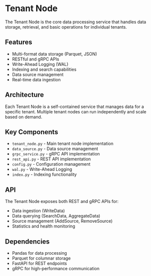 # Tenant Node

The Tenant Node is the core data processing service that handles data storage, retrieval, and basic operations for individual tenants.

## Features

- Multi-format data storage (Parquet, JSON)
- RESTful and gRPC APIs
- Write-Ahead Logging (WAL)
- Indexing and search capabilities
- Data source management
- Real-time data ingestion

## Architecture

Each Tenant Node is a self-contained service that manages data for a specific tenant. Multiple tenant nodes can run independently and scale based on demand.

## Key Components

- `tenant_node.py` - Main tenant node implementation
- `data_source.py` - Data source management
- `grpc_service.py` - gRPC API implementation
- `rest_api.py` - REST API implementation
- `config.py` - Configuration management
- `wal.py` - Write-Ahead Logging
- `index.py` - Indexing functionality

## API

The Tenant Node exposes both REST and gRPC APIs for:
- Data ingestion (WriteData)
- Data querying (SearchData, AggregateData)
- Source management (AddSource, RemoveSource)
- Statistics and health monitoring

## Dependencies

- Pandas for data processing
- Parquet for columnar storage
- FastAPI for REST endpoints
- gRPC for high-performance communication
